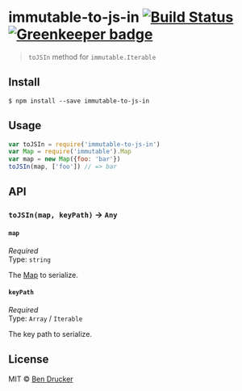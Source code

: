 # immutable-to-js-in [![Build Status](https://travis-ci.org/bendrucker/immutable-to-js-in.svg?branch=master)](https://travis-ci.org/bendrucker/immutable-to-js-in) [![Greenkeeper badge](https://badges.greenkeeper.io/bendrucker/immutable-to-js-in.svg)](https://greenkeeper.io/)

> `toJSIn` method for `immutable.Iterable`


## Install

```
$ npm install --save immutable-to-js-in
```


## Usage

```js
var toJSIn = require('immutable-to-js-in')
var Map = require('immutable').Map
var map = new Map({foo: 'bar'})
toJSIn(map, ['foo']) // => bar
```

## API

### `toJSIn(map, keyPath)` -> `Any`

#### `map`

*Required*  
Type: `string`

The [Map](http://facebook.github.io/immutable-js/docs/#/Map) to serialize.

#### `keyPath`

*Required*  
Type: `Array` / `Iterable`  

The key path to serialize.


## License

MIT © [Ben Drucker](http://bendrucker.me)
